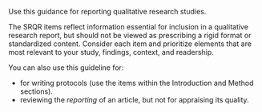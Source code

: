 Use this guidance for reporting qualitative research studies.

The SRQR items reflect information essential for inclusion in a qualitative research report, but should not be viewed as prescribing a rigid format or standardized content. Consider each item and prioritize elements that are most relevant to your study, findings, context, and readership.

You can also use this guideline for:

* for writing protocols (use the items within the Introduction and Method sections).
* reviewing the _reporting_ of an article, but not for appraising its quality.